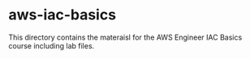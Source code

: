 # aws-iac-basics
This directory contains the materaisl for the AWS Engineer IAC Basics course including lab files.
